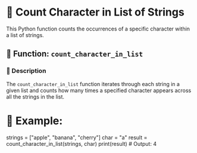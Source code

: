 # 🔢 Count Character in List of Strings

This Python function counts the occurrences of a specific character within a list of strings.

## 📜 Function: `count_character_in_list`

### 📝 Description
The `count_character_in_list` function iterates through each string in a given list and counts how many times a specified character appears across all the strings in the list.

# 🎉 Example:
strings = ["apple", "banana", "cherry"]
char = "a"
result = count_character_in_list(strings, char)
print(result)  # Output: 4
